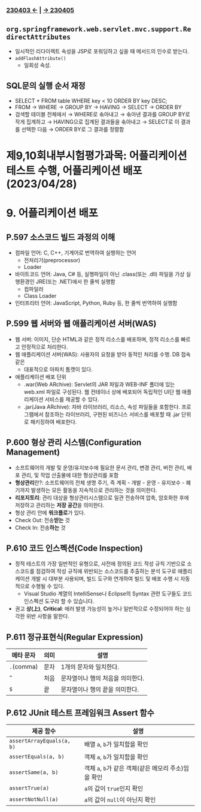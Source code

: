 ﻿#

### [230403 ←](../../230130-_Spring/230403/) | [→ 230405](../../230130-_Spring/230405/)

## `org.springframework.web.servlet.mvc.support.RedirectAttributes`

- 일시적인 리다이렉트 속성을 JSP로 포워딩하고 싶을 때 메서드의 인수로 받는다.
- `addFlashAttribute()`
    - 일회성 속성. 

## SQL문의 실행 순서 재정

- SELECT * FROM table WHERE key < 10 ORDER BY key DESC;
- FROM → WHERE → GROUP BY → HAVING → SELECT → ORDER BY
- 검색할 테이블 전체에서 → WHERE로 솎아내고 → 솎아낸 결과를 GROUP BY로 작게 집계하고 → HAVING으로 집계된 결과들을 솎아내고 → SELECT로 이 결과를 선택한 다음 → ORDER BY로 그 결과를 정렬함

# 제9,10회내부시험평가과목: 어플리케이션 테스트 수행, 어플리케이션 배포(2023/04/28)

# 9. 어플리케이션 배포

## P.597 소스코드 빌드 과정의 이해

- 컴파일 언어: C, C++, 기계어로 번역하여 실행하는 언어
    - 전처리기(preprocessor)
    - Loader
- 바이트코드 언어: Java, C# 등, 실행파일이 아닌 .class(또는 .dll) 파일을 가상 실행환경인 JRE(또는 .NET)에서 한 줄씩 실행함
    - 컴파일러
    - Class Loader
- 인터프리터 언어: JavaScript, Python, Ruby 등, 한 줄씩 번역하여 실행함

## P.599 웹 서버와 웹 애플리케이션 서버(WAS)

- 웹 서버: 이미지, 단순 HTML과 같은 정적 리소스를 배포하며, 정적 리소스를 빠르고 안정적으로 처리한다.
- 웹 애플리케이션 서버(WAS): 사용자의 요청을 받아 동적인 처리를 수행. DB 접속 같은
    - 대표적으로 아파치 톰캣이 있다.
- 애플리케이션 배포 단위
    - .war(Web ARchive): Servlet의 JAR 파일과 WEB-INF 폴더에 있는 web.xml 파일로 구성된다. 웹 컨테이너 상에 배포되어 독립적인 UI단 웹 애플리케이션 서비스를 제공할 수 있다.
    - .jar(Java ARchive): 자바 라이브러리, 리소스, 속성 파일들을 포함한다. 프로그램에서 참조하는 라이브러리, 구현된 비즈니스 서비스를 배포할 때 .jar 단위로 패키징하여 배포한다.

## P.600 형상 관리 시스템(Configuration Management)

- 소프트웨어의 개발 및 운영/유지보수에 필요한 문서 관리, 변경 관리, 버전 관리, 배포 관리, 및 작업 산출물에 대한 형상관리를 포함
- **형상관리**란?: 소프트웨어의 전체 생명 주기, 즉 계획 - 개발 - 운영 - 유지보수 - 폐기까지 발생하는 모든 활동을 지속적으로 관리하는 것을 의미한다.
- **리포지토리**: 관리 대상을 형상관리시스템으로 일관 전송하여 압축, 암호화한 후에 저장하고 관리하는 **저장 공간**을 의미한다.
- 형상 관리 안에 **워크플로**가 있다.
- Check Out: 전송**받는** 것
- Check In: 전송**하는** 것

## P.610 코드 인스펙션(Code Inspection)

- 정적 테스트의 가장 일반적인 유형으로, 사전에 정의된 코드 작성 규칙 기반으로 소스코드를 점검하여 작성 규직에 위반되는 소스코드를 추출하는 분석 도구로 애플리케이션 개발 시 대부분 사용되며, 빌드 도구와 연개하여 빌드 및 배포 수행 시 자동적으로 수행될 수 있다.
    - Visual Studio 계열의 IntelliSense나 Eclipse의 Syntax 관련 도구들도 코드 인스펙션 도구라 할 수 있습니다.
- 권고 **상(上)**, **Critical**: 에러 발생 가능성이 높거나 일반적으로 수정되어야 하는 심각한 위반 사항을 말한다.

## P.611 정규표현식(Regular Expression)

| 메타 문자 | 의미 | 설명 |
|---|---|---|
| `.`(comma) | 문자 | 1개의 문자와 일치한다. |
| `^` | 처음 | 문자열이나 행의 처음을 의미한다. |
| `$` | 끝 | 문자열이나 행의 끝을 의미한다. |

## P.612 JUnit 테스트 프레임워크 Assert 함수

| 제공 함수 | 설명 |
|---|---|
| `assertArrayEquals(a, b)` | 배열 `a`, `b`가 일치함을 확인 |
| `assertEquals(a, b)` | 객체 `a`, `b`가 일치함을 확인 |
| `assertSame(a, b)` | 객체 `a`, `b`가 같은 객체(같은 메모리 주소)임을 확인 |
| `assertTrue(a)` | `a`의 값이 `true`인지 확인 |
| `assertNotNull(a)` | `a`의 값이 `null`이 아닌지 확인 |